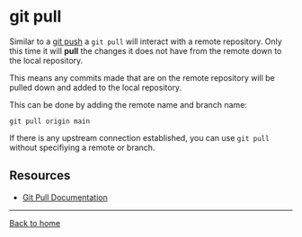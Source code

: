 # git pull

Similar to a [git push](./Push.md) a `git pull` will interact with a remote repository. Only this time it will **pull** the changes it does not have from the remote down to the local repository.

This means any commits made that are on the remote repository will be pulled down and added to the local repository.

This can be done by adding the remote name and branch name:
```
git pull origin main
```
If there is any upstream connection established, you can use `git pull` without specifiying a remote or branch.

## Resources
- [Git Pull Documentation](https://git-scm.com/docs/git-pull)
---

[Back to home](../README.md)